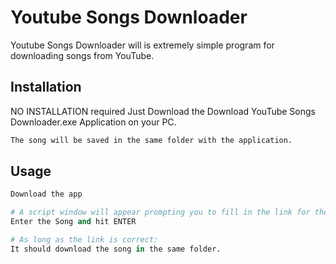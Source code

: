 # Youtube Songs Downloader

Youtube Songs Downloader will is extremely simple program for downloading songs from YouTube.

## Installation

NO INSTALLATION required Just Download the Download YouTube Songs Downloader.exe Application on your PC. 

```bash
The song will be saved in the same folder with the application.
```

## Usage

```python
Download the app

# A script window will appear prompting you to fill in the link for the song
Enter the Song and hit ENTER

# As long as the link is correct:
It should download the song in the same folder. 
```
